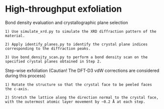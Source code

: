 # High-throughput exfoliation

Bond density evaluation and crystallographic plane selection
    
	1) Use simulate_xrd.py to simulate the XRD diffraction pattern of the material.

	2) Apply identify_planes.py to identify the crystal plane indices corresponding to the diffraction peaks.

	3) Use bond_density_scan.py to perform a bond density scan on the specified crystal planes obtained in Step 2.

Step-wise exfoliation (Cautian! The DFT-D3 vdW corrections are considered during this process)

	1) Rotate the structure so that the crystal face to be peeled faces the c-axis.
		
	2) Stretch the lattice along the direction normal to the crystal face, with the outermost atomic layer movement by ~0.2 Å at each step.
